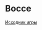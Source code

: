 # Bocce

[Исходник игры](https://www.roug.org/retrocomputing/languages/basic/morebasicgames/bocce.bas)